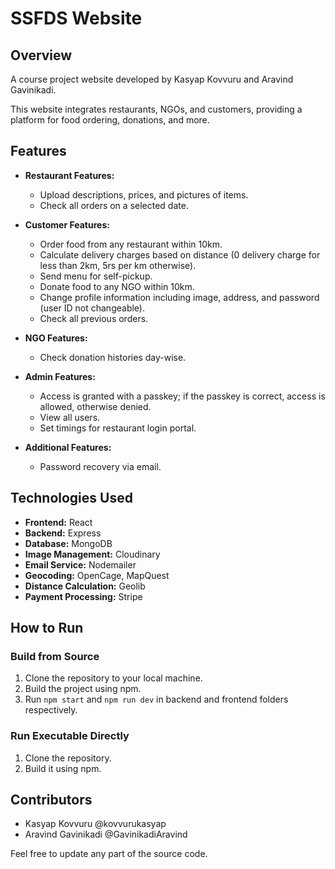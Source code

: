 # SSFDS Website

## Overview
A course project website developed by Kasyap Kovvuru and Aravind Gavinikadi.

This website integrates restaurants, NGOs, and customers, providing a platform for food ordering, donations, and more.

## Features

- **Restaurant Features:**
  - Upload descriptions, prices, and pictures of items.
  - Check all orders on a selected date.

- **Customer Features:**
  - Order food from any restaurant within 10km.
  - Calculate delivery charges based on distance (0 delivery charge for less than 2km, 5rs per km otherwise).
  - Send menu for self-pickup.
  - Donate food to any NGO within 10km.
  - Change profile information including image, address, and password (user ID not changeable).
  - Check all previous orders.

- **NGO Features:**
  - Check donation histories day-wise.

- **Admin Features:**
  - Access is granted with a passkey; if the passkey is correct, access is allowed, otherwise denied.
  - View all users.
  - Set timings for restaurant login portal.

- **Additional Features:**
  - Password recovery via email.

## Technologies Used

- **Frontend:** React
- **Backend:** Express
- **Database:** MongoDB
- **Image Management:** Cloudinary
- **Email Service:** Nodemailer
- **Geocoding:** OpenCage, MapQuest
- **Distance Calculation:** Geolib
- **Payment Processing:** Stripe

## How to Run

### Build from Source

1. Clone the repository to your local machine.
2. Build the project using npm.
3. Run ` npm start ` and ` npm run dev ` in backend and frontend folders respectively.

### Run Executable Directly

1. Clone the repository.
2. Build it using npm.

## Contributors
- Kasyap Kovvuru @kovvurukasyap
- Aravind Gavinikadi @GavinikadiAravind

Feel free to update any part of the source code.

